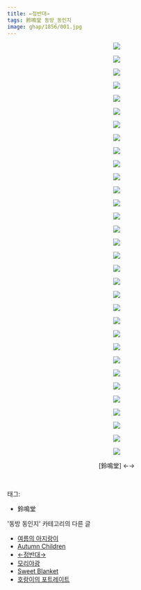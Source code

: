 ```yaml
---
title: ←정반대→
tags: 鈴鳴堂 동방_동인지
image: ghap/1856/001.jpg
---
```

<div class="article">
<p style="text-align: center; clear: none; float: none;"><img src="{{ site.nasurl }}/ghap/1856/001.jpg"/></p>
<p style="text-align: center; clear: none; float: none;"><img src="{{ site.nasurl }}/ghap/1856/002.jpg"/></p>
<p style="text-align: center; clear: none; float: none;"><img src="{{ site.nasurl }}/ghap/1856/003.jpg"/></p>
<p style="text-align: center; clear: none; float: none;"><img src="{{ site.nasurl }}/ghap/1856/004.jpg"/></p>
<p style="text-align: center; clear: none; float: none;"><img src="{{ site.nasurl }}/ghap/1856/005.jpg"/></p>
<p style="text-align: center; clear: none; float: none;"><img src="{{ site.nasurl }}/ghap/1856/006.jpg"/></p>
<p style="text-align: center; clear: none; float: none;"><img src="{{ site.nasurl }}/ghap/1856/007.jpg"/></p>
<p style="text-align: center; clear: none; float: none;"><img src="{{ site.nasurl }}/ghap/1856/008.jpg"/></p>
<p style="text-align: center; clear: none; float: none;"><img src="{{ site.nasurl }}/ghap/1856/009.jpg"/></p>
<p style="text-align: center; clear: none; float: none;"><img src="{{ site.nasurl }}/ghap/1856/010.jpg"/></p>
<p style="text-align: center; clear: none; float: none;"><img src="{{ site.nasurl }}/ghap/1856/011.jpg"/></p>
<p style="text-align: center; clear: none; float: none;"><img src="{{ site.nasurl }}/ghap/1856/012.jpg"/></p>
<p style="text-align: center; clear: none; float: none;"><img src="{{ site.nasurl }}/ghap/1856/013.jpg"/></p>
<p style="text-align: center; clear: none; float: none;"><img src="{{ site.nasurl }}/ghap/1856/014.jpg"/></p>
<p style="text-align: center; clear: none; float: none;"><img src="{{ site.nasurl }}/ghap/1856/015.jpg"/></p>
<p style="text-align: center; clear: none; float: none;"><img src="{{ site.nasurl }}/ghap/1856/016.jpg"/></p>
<p style="text-align: center; clear: none; float: none;"><img src="{{ site.nasurl }}/ghap/1856/017.jpg"/></p>
<p style="text-align: center; clear: none; float: none;"><img src="{{ site.nasurl }}/ghap/1856/018.jpg"/></p>
<p style="text-align: center; clear: none; float: none;"><img src="{{ site.nasurl }}/ghap/1856/019.jpg"/></p>
<p style="text-align: center; clear: none; float: none;"><img src="{{ site.nasurl }}/ghap/1856/020.jpg"/></p>
<p style="text-align: center; clear: none; float: none;"><img src="{{ site.nasurl }}/ghap/1856/021.jpg"/></p>
<p style="text-align: center; clear: none; float: none;"><img src="{{ site.nasurl }}/ghap/1856/022.jpg"/></p>
<p style="text-align: center; clear: none; float: none;"><img src="{{ site.nasurl }}/ghap/1856/023.jpg"/></p>
<p style="text-align: center; clear: none; float: none;"><img src="{{ site.nasurl }}/ghap/1856/024.jpg"/></p>
<p style="text-align: center; clear: none; float: none;"><img src="{{ site.nasurl }}/ghap/1856/025.jpg"/></p>
<p style="text-align: center; clear: none; float: none;"><img src="{{ site.nasurl }}/ghap/1856/026.jpg"/></p>
<p style="text-align: center; clear: none; float: none;"><img src="{{ site.nasurl }}/ghap/1856/027.jpg"/></p>
<p style="text-align: center; clear: none; float: none;"><img src="{{ site.nasurl }}/ghap/1856/028.jpg"/></p>
<p style="text-align: center; clear: none; float: none;"><img src="{{ site.nasurl }}/ghap/1856/029.jpg"/></p>
<p style="text-align: center; clear: none; float: none;"><img src="{{ site.nasurl }}/ghap/1856/030.jpg"/></p>
<p style="text-align: center; clear: none; float: none;"><img src="{{ site.nasurl }}/ghap/1856/031.jpg"/></p>
<p style="text-align: center; clear: none; float: none;"><img src="{{ site.nasurl }}/ghap/1856/032.jpg"/></p>
<p style="text-align: center; clear: none; float: none;">[鈴鳴堂] ←→</p>
<p><br/></p>
</div><div class="tagTrail">
<p>태그: </p>
<ul>
<li>鈴鳴堂</li>
</ul>
</div><div class="another">
<p>'동방 동인지' 카테고리의 다른 글</p>
<ul>
<li><a href="/2016-08-27-ghap_1858">여름의 아지랑이</a></li>
<li><a href="/2016-08-27-ghap_1857">Autumn Children</a></li>
<li><a href="/2016-08-26-ghap_1856">←정반대→</a></li>
<li><a href="/2016-08-26-ghap_1855">모리야광</a></li>
<li><a href="/2016-08-26-ghap_1854">Sweet Blanket</a></li>
<li><a href="/2016-08-26-ghap_1853">호랑이의 포트레이트</a></li>
</ul>
</div><div class="cb_module cb_fluid">
<div class="cb_wrt cb_profile">
</div><!-- commentList close -->
</div>